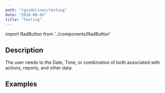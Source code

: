 ```yaml
---
path: "/guidelines/testing"
date: "2018-08-03"
title: "Testing"
---
```


import RadButton from '../components/RadButton'

## Description
The user needs to the Date, Time, or combination of both associated with actions, reports, and other data.

## Examples

<RadButton text="It worked" />